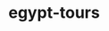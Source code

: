 # egypt-tours
<!DOCTYPE html>
<html>
    <head>
        <!-- title of web page-->
        <title>EGY TOURS</title>
        <!--description and keywords of page-->
        <meta charset="UTF-8"/>
        <meta name="description" content="travel to egypt discover anncient egypt and enjoy the sea trips and safari in desert"/>
        <meta name="keywords" content="travel, egypt tours, luxor, pyramids, hurghada, sharm elshik, safari, desert"/>
        <meta name="robots" content="nofollow"/>
        <meta name="viewport" content="width=device-width, initial-scale=1.0"/>
        <meta name="author" content="mohamed saad"/>
        <meta http-equiv="pragma" content="no-cache"/>
        <!--links of stylesheet and frameworks external-->
        <link rel="stylesheet" href="css-stylesheet/styleesheet.css" type="text/css"/>
        <!--stylesheet internal-->
        <style type="text/css">          
        </style>
        <!--script of javascripts code-->
        <script>

        </script>
    </head>
    <!--body of our contents-->
    <body>
        <!--the header of nav bar-->
        <header>
            <div id="logo">
                <img src="images/logo/logo-1.png" alt="logo-egy-tours"/>
            </div>
            <ul id="nav">
                <li><a href="#"><img src="images/icons/heart-1.png" alt="wishlist"/><span id="wish">Wishlist</span></a>
                </li>
                <li><a href="#"><img src="images/icons/shopping-cart-1.png" alt="cart"/><span id="cart">cart</span></a>
                </li>
                <li><a href="#"><img src="images/icons/question-1.png" alt="help"/><span id="help">Help</span></a>
                </li>
                <li><a href="log-in/log-in.html"><img src="images/icons/log-in-1.png" alt="log-in"/><span id="log-in">log in</span></a>
                </li>
                <li id="sign-up"><a href="sign-up/sign-up.html">Sign up</a></li>
            </ul>
        </header>
        <main>
            <!--intro of page with bagground-->
            <section>
                <div id="intro">
                    <form method="post" action="#">
                        <input id="search-1" type="search" name="search" placeholder="where are you going?"/>
                        <input id="search-2" type="submit" name="search" value="Search"/> 
                    </form>
                    <h1>Discover a wonderful places in Egypt</h1>
                </div>
            </section>
            <!--content of page-->
            <section>
                <h2>Our bset places to visit in Egypt</h2>
                <figure class="fig-1">
                    <div class="trips">
                        <div class="img-1">
                            <a href="#"><img src="images/paragrap-images/luxor-1.jpg"/></a>
                        </div>
                        <div class="pra">
                            <h3><a href="#">Luxor</a></h3>
                            <p>
                                Wonderful place you can visit to see history around you in most greatest temples not just
                                in Egypt but also in world like karnak tempel and luxor tempel.     
                            </p>
                            <p>
                                duration 12 - 15 hours trip
                            </p>
                        </div>
                    </div>
                    <div class="trips">
                        <div class="img-1">
                            <a href="#"><img src="images/paragrap-images/aswan-2.jpg"/></a>
                        </div>
                        <div class="pra">
                            <h3><a href="#">Aswan</a></h3>
                            <p>
                                The second most wonderful place that you can visit and enjoy your time
                                just you can go to Aswan where a beautiful tempel called Phillie.
                            </p>
                            <p>
                                duration 6 - 8 hours trip
                            </p>
                        </div>
                    </div>
                    <div class="trips">
                        <div class="img-1">
                            <a href="#"><img src="images/paragrap-images/cave-1.jpg"/></a>
                        </div>
                        <div class="pra">
                            <h3><a href="#">Pyramids</a></h3>
                            <p>
                                The most imprortant journey that make you feel ammazed that watching one of seven wonders
                                of ancient world take you to a journy inside ancient history.  
                            </p>
                            <p>
                                duration 3 - 4 hours trip
                            </p>
                        </div>
                    </div>
                    <div class="trips">
                        <div class="img-1">
                            <a href="#"><img src="images/paragrap-images/boat.jpg"/></a>
                        </div>
                        <div class="pra">
                            <h3><a href="#">Sea trip</a></h3>
                            <p>
                                Here you can find a wonderful journey to sea trips where a beautiful coral reefs
                                and clear water you can find it in one of two popular places in Egypt sharm el shekh and hurghada.  
                            </p>
                            <p>
                                duration 6- 7 hours trip
                            </p>
                        </div>
                    </div>
                </figure>
            </section>
            <!--avaliable activites in Egypt-->
            <section class="activites">
                <h2>
                    Avaliable activites
                </h2>
                <ul class="fig-2">
                    <li>
                        <a href="#">Guided Tours</a>
                    </li>
                    <li>
                        <a href="#">Water activities</a>
                    </li>
                <li>
                    <a href="#">Desert safari</a>
                </li>
                <li>
                    <a href="#">Day trips</a>
                </li>
                <li>
                    <a href="#">Adventuers</a>
                </li>
                <li>
                    <a href="#">Private tours</a>
                </li>
                <li>
                    <a href="#"><img src="images/icons/filter-1.png"/>Filter</a>
                </li>
            </section>
            <!--second part of activites-->
            <section>
                <figure class="fig-1">
                    <div class="trips">
                        <div class="img-1">
                            <a href="#"><img src="images/paragrap-images/luxor-2.jpg"/></a>
                        </div>
                        <div class="pra">
                            <h3><a href="#">Day Trip</a></h3>
                            <p>
                                From Hurghada: Luxor valley of the kings Full-day Trips     
                            </p>
                            <p>
                                duration 13 - 16 hours trip small group
                            </p>
                        </div>
                    </div>
                    <div class="trips">
                        <div class="img-1">
                            <a href="#"><img src="images/paragrap-images/canyon.jpg"/></a>
                        </div>
                        <div class="pra">
                            <h3><a href="#">Water Activity</a></h3>
                            <p>
                                Sharm El-sheikh: Colored Canyon, Blue Hole and Dahab day trip
                            </p>
                            <p>
                                duration 8 hours trip small group
                            </p>
                        </div>
                    </div>
                    <div class="trips">
                        <div class="img-1">
                            <a href="#"><img src="images/paragrap-images/nile.jpg"/></a>
                        </div>
                        <div class="pra">
                            <h3><a href="#">Water Activity</a></h3>
                            <p>
                                Cairo: Dinner cruise on the Nile river with entertainment.
                            </p>
                            <p>
                                duration 4 hours trip small group
                            </p>
                        </div>
                    </div>
                    <div class="trips">
                        <div class="img-1">
                            <a href="#"><img src="images/paragrap-images/safari.jpg"/></a>
                        </div>
                        <div class="pra">
                            <h3><a href="#">Adventuer</a></h3>
                            <p>
                                Hurghada: Quad, jeep, camel and Buggy safari with BBQ dinner.  
                            </p>
                            <p>
                                duration 7 hours trip
                            </p>
                        </div>
                    </div>
                    <!--third activites in egypt-->
                    <div class="trips">
                        <div class="img-1">
                            <a href="#"><img src="images/paragrap-images/pyramids.jpg"/></a>
                        </div>
                        <div class="pra">
                            <h3><a href="#">Day Trip</a></h3>
                            <p>
                                From Cairo: Pyramids of Giza, Sphinx, Saqqara & Memphis Tour.     
                            </p>
                            <p>
                                duration 8 hours.
                            </p>
                        </div>
                    </div>
                    <div class="trips">
                        <div class="img-1">
                            <a href="#"><img src="images/paragrap-images/tent.jpg"/></a>
                        </div>
                        <div class="pra">
                            <h3><a href="#">ADVENTURE</a></h3>
                            <p>
                                Sharm El Sheikh: ATV, Bedouin Tent with BBQ Dinner and Show
                            </p>
                            <p>
                                duration 5 hours.
                            </p>
                        </div>
                    </div>
                    <div class="trips">
                        <div class="img-1">
                            <a href="#"><img src="images/paragrap-images/dolphin.jpg"/></a>
                        </div>
                        <div class="pra">
                            <h3><a href="#">WATER ACTIVITY</a></h3>
                            <p>
                                Hurghada: Dolphin-Watching Cruise with Snorkeling and Lunch
                            </p>
                            <p>
                                duration 7 - 8 hours.
                            </p>
                        </div>
                    </div>
                    <div class="trips">
                        <div class="img-1">
                            <a href="#"><img src="images/paragrap-images/saqqara.jpg"/></a>
                        </div>
                        <div class="pra">
                            <h3><a href="#">DAY TRIP</a></h3>
                            <p>
                                Cairo: Pyramids, Sakkara & Memphis Private Tour with Lunch  
                            </p>
                            <p>
                                duration 8 hours.
                            </p>
                        </div>
                    </div>
                    <!--Fourth activites in egypt-->
                    <div class="trips">
                        <div class="img-1">
                            <a href="#"><img src="images/paragrap-images/alexandria.jpg"/></a>
                        </div>
                        <div class="pra">
                            <h3><a href="#">Day Trip</a></h3>
                            <p>
                                From Cairo: Full-Day Historical Alexandria Tour    
                            </p>
                            <p>
                                duration 10 - 11 hours.
                            </p>
                        </div>
                    </div>
                    <div class="trips">
                        <div class="img-1">
                            <a href="#"><img src="images/paragrap-images/egypt.jpg"/></a>
                        </div>
                        <div class="pra">
                            <h3><a href="#">DAY TRIP</a></h3>
                            <p>
                                From Hurghada: Full-Day Trip to Cairo & Giza with BBQ Lunch
                            </p>
                            <p>
                                duration 16 hours - 1 day.
                            </p>
                        </div>
                    </div>
                    <div class="trips">
                        <div class="img-1">
                            <a href="#"><img src="images/paragrap-images/orange.jpg"/></a>
                        </div>
                        <div class="pra">
                            <h3><a href="#">WATER ACTIVITY</a></h3>
                            <p>
                                Red Sea Governorate: Orange Bay Snorkeling Cruise with Lunch
                            </p>
                            <p>
                                duration 7 - 8 hours small group.
                            </p>
                        </div>
                    </div>
                    <div class="trips">
                        <div class="img-1">
                            <a href="#"><img src="images/paragrap-images/oasis.jpg"/></a>
                        </div>
                        <div class="pra">
                            <h3><a href="#">ADVENTURE</a></h3>
                            <p>
                                Cairo: 2-Day Bahariya Oasis Camp and Desert Tour 
                            </p>
                            <p>
                                duration 2 days.
                            </p>
                        </div>
                    </div>
                </figure>
            </section>    
            <!--cities in egypt section-->
            <section class="cities">
                <h2>Citie in Egypt</h2>
                <figure class="fig-3">
                    <div id="cairo">
                        <a href="#">Cairo</a>
                    </div>
                    <div id="giza">
                        <a href="#">Giza</a>
                    </div>
                    <div id="alexandria">
                        <a href="#">Alexandria</a>
                    </div>
                    <div id="luxor">
                        <a href="#">Luxor</a>
                    </div>
                    <div id="aswan">
                        <a href="#">Aswan</a>
                    </div>
                    <div id="hurghada">
                        <a href="#">Hurghada</a>
                    </div>
                    <div id="sharm">
                        <a href="#">Sharm elsheikh</a>
                    </div>
                    <div id="dahab">
                        <a href="#">Dahab</a>
                    </div>
                    <div id="marsa">
                        <a href="#">Marsa alam</a>
                    </div>
                </figure>
            </section>
            <!--last section of main body-->
            <section id="reservition">
                <div id="reserv">
                    <div id="reserv-email">
                        <form>
                            <h2>Your travel journey starts here</h2>
                            <p>
                            Sign up now for travel tips, personalized itineraries, 
                            and vacation inspiration straight to your inbox.
                            </p>
                            <input id="email-address" type="email" name="sign-up" placeholder="Email"/>
                            <input id="button" type="submit" name="submit" value="Sign up"/>
                        </form>
                    </div>
                </div>
            </section>
        </main>
        <!--footer of page-->
        <footer id="footer">
            <!--languages and currency-->
            <div id="forms">
                <form>
                    <div>
                        <label for="lang">Languages</label>
                    </div>
                    <select id="lang" name="lang">
                        <option value="Eng">English</option>
                        <option value="Fren">French</option>
                        <option value="Italy">Italian</option>
                        <option value="german">German</option>
                        <option value="rus">Russian</option>
                        <option value="chin">Chinese</option>
                        <option value="arabic">Arabic</option>
                        <option value="spanish">Spanish</option>
                    </select>
                    <div>
                        <label for="cur">Currency</label>
                    </div>
                    <select id="cur" name="currency">
                        <option value="$">USA DOLLAR</option>
                        <option value="euro">EURO</option>
                        <option value="gbp">BRITISH POUND</option>
                        <option value="egp">EGYPTIAN POUND</option>
                    </select>   
                </form>
            </div>
            <!--suuport and about company-->
            <div>
                <div><a href="#">Support</a></div>
                <div><a href="#">Contact</a></div>
                <div><a href="#">Blog</a></div>
                <div><a href="#">Privacy and Policy</a></div>
            </div>
            <div>
                <div><a href="#">About us</a></div>
                <div><a href="#">Gift cards</a></div>
                <div><a href="#">Company</a></div>
                <div><a href="#">Travel guide</a></div>
            </div> 
            <!--our social media-->
            <div class="socialmedia">
                <div><a href="#"><img src="images/icons8-facebook-f-48.png" alt="facebook" title="facebook"/></a></div>
                <div><a href="#"><img src="images/icons8-twitter-48.png" alt="twitter" title="tiwtter"/></a></div>
                <div><a href="#"><img src="images/icons8-instagram-24.png" alt="instgram" title="instgram"/></a></div>
                <div><a href="#"><img src="images/icons8-pinterest-24.png" alt="pinterest" title="pinterest"/></a></div>
            </div>
            <div id="privacy">
                <div>© 2023 – 2024 EGY-TOURS. Made in EGYPT in Cairo.</div>
                <div class="payment">
                    <img src="images/payment-methods/cards-icons.png"/>
                </div> 
            </div>  
        </footer>
    </body>
</html>
